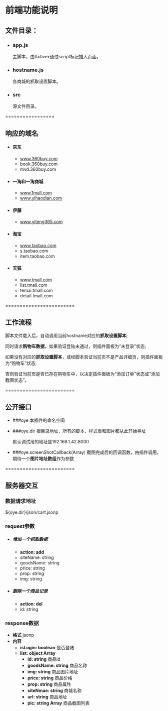 # 前端功能说明

## 文件目录：
+ ### app.js
    主脚本，由Axtivex通过script标记插入页面。

+ ### hostname.js
     各商城的抓取设置脚本。

+ ### src
     源文件目录。

=================

## 响应的域名
+ #### 京东
    + www.360buy.com
    + book.360buy.com
    + mvd.360buy.com

+ #### 一淘和一淘商城
    + www.1mall.com
    + www.yihaodian.com

+ #### 伊藤
    + www.yiteng365.com

+ #### 淘宝
    + www.taobao.com
    + s.taobao.com
    + item.taobao.com

+ #### 天猫
    + www.tmall.com
    + list.tmall.com
    + temai.tmall.com
    + detail.tmall.com

========================

## 工作流程
脚本文件载入后，自动调用当前hostname对应的**抓取设置脚本**;

同时请求**购物车数据**，如果验证登陆未通过，则插件面板为“未登录”状态;

如果没有对应的**抓取设置脚本**，或经脚本验证当前页不是产品详细页，则插件面板为“购物车”状态;

否则验证当前页是否已存在购物车中，以决定插件面板为“添加订单”状态或“添加截图状态”。


========================

## 公开接口
+ ###oye
    本插件的命名空间

+ ###oye.dir
    根目录地址，所有的脚本、样式表和图片都从此开始寻址

    默认调试用的地址是192.168.1.42:8000

+ ###oye.screenShotCallback(Array)
    截图完成后的回调函数，由插件调用，期待一个**图片地址数组**作为参数


========================


## 服务器交互
### 数据请求地址
${oye.dir}/json/cart.jsonp

### request参数
+ ##### 增加一个抓取数据
    + **action: add**
    + siteName: string
    + goodsName: string
    + price: string
    + prop: string
    + img: string

+ ##### 删除一个商品记录
    + **action: del**
    + id: string


### response数据
+ **格式** jsonp
+ **内容**
    + **isLogin: boolean** 是否登陆
    + **list: object Array**
        + **id: string** 商品id
        + **goodsName: string** 商品名称
        + **img: string** 商品图片地址
        + **price: string** 商品价格
        + **prop: string** 商品属性
        + **siteNmae: string** 商城名称
        + **url: string** 商品地址
        + **pic: string Array** 商品截图列表









